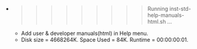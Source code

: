 * >>>>>>>>> Running inst-std-help-manuals-html.sh ...
  * Add user & developer manuals(html) in Help menu.
  * Disk size = 4668264K. Space Used = 84K. Runtime = 00:00:00:01.
